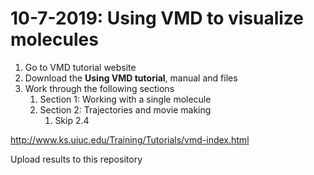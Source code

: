 # 10-7-2019: Using VMD to visualize molecules

1. Go to VMD tutorial website
1. Download the **Using VMD tutorial**, manual and files
1. Work through the following sections
    1. Section 1: Working with a single molecule
    1. Section 2: Trajectories and movie making
        1. Skip 2.4

http://www.ks.uiuc.edu/Training/Tutorials/vmd-index.html

Upload results to this repository
